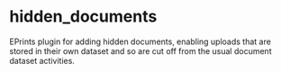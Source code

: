 # hidden_documents
EPrints plugin for adding hidden documents, enabling uploads that are stored in their own dataset and so are cut off from the usual document dataset activities.
